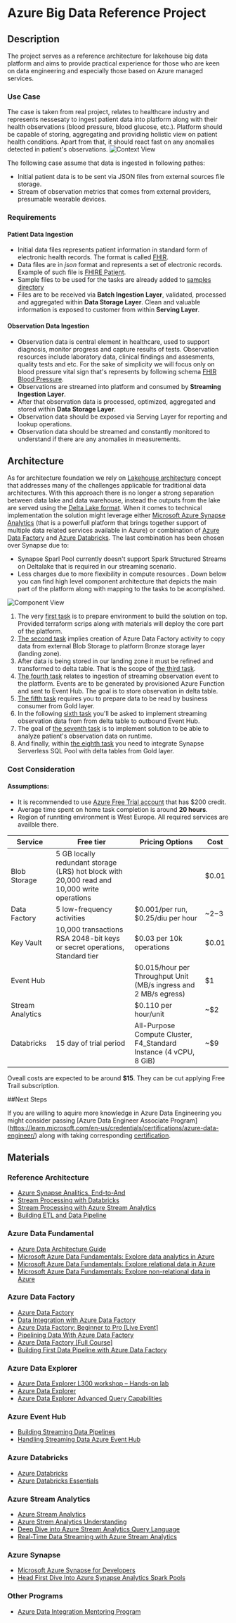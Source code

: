 
# Azure Big Data Reference Project
## Description
The project serves as a reference architecture for lakehouse big data platform and aims to provide practical experience for those who are keen on data engineering and especially those based on Azure managed services.
### Use Case
The case is taken from real project, relates to healthcare industry and represents nessesaty to ingest patient data into platform along with their health observations (blood pressure, blood glucose, etc.). Platform should be capable of storing, aggregating and providing holistic view on patient health conditions. Apart from that, it should react fast on any anomalies detected in patient's observations.
![Context View](materials/images/context-view-v2.png)

The following case assume that data is ingested in following pathes:
 - Initial patient data is to be sent via JSON files from external sources file storage.
 - Stream of observation metrics that comes from external providers, presumable wearable devices.
 ### Requirements
 #### Patient Data Ingestion
 
 - Initial data files represents patient information in standard  form of electronic health records. The format is called [FHIR](https://www.hl7.org/fhir/).
 - Data files are in *json* format and represents a set of electronic records. Example of such file is [FHIRE Patient](https://build.fhir.org/patient-example.json.html).
 - Sample files to be used for the tasks are already added to [samples directory](https://github.com/stanislav-zhurich/azure-big-data-reference-architecture/tree/main/samples)
 - Files are to be received via **Batch Ingestion Layer**, validated, processed and aggregated within **Data Storage Layer**. Clean and valuable information is exposed to customer from within **Serving Layer**.
#### Observation Data Ingestion
- Observation data is central element in healthcare, used to support diagnosis, monitor progress and capture results of tests. Observation resources include laboratory data, clinical findings and assesments, quality tests and etc. For the sake of simplicity we will focus only on blood pressure vital sign that's represents by following schema [FHIR Blood Pressure](https://www.hl7.org/fhir/observation-example-bloodpressure.html).
- Observations are streamed into platform and consumed by **Streaming Ingestion Layer**.
- After that observation data is processed, optimized, aggregated and stored within **Data Storage Layer**.
- Observation data should be exposed via Serving Layer for reporting and lookup operations.
- Observation data should be streamed and constantly monitored to understand if there are any anomalies in measurements.

## Architecture
As for architecture foundation we rely on  [Lakehouse architecture](https://dbricks.co/38dVKYc) concept that addresses many of the challenges applicable for traditional data architectures. With this approach there is no longer a strong separation between data lake and data warehouse, instead the outputs from the lake are served using the [Delta Lake format](https://docs.databricks.com/delta/index.html). When it comes to technical implementation the solution might leverage either [Microsoft Azure Synapse Analytics](https://learn.microsoft.com/en-us/azure/synapse-analytics/overview-what-is) (that is a powerfull platform that brings together support of multiple data related services available in Azure) or combination of [Azure Data Factory](https://learn.microsoft.com/en-us/azure/data-factory/introduction) and [Azure Databricks](https://learn.microsoft.com/en-us/azure/databricks/getting-started/). The last combination has been chosen over Synapse due to:

 - Synapse Sparl Pool currently doesn't support Spark Structured Streams on Deltalake that is required in our streaming scenario.
 - Less charges due to more flexibility in compute resources .
 Down below you can find high level component architecture that depicts the main part of the platform along with mapping to the tasks to be acomplished.

![Component View](materials/images/component-view-v3.drawio.png)

 1. The very [first task](https://github.com/stanislav-zhurich/azure-big-data-reference-architecture/tree/main/tasks/task-1%20%28setup%20environment%29) is to prepare environment to build the solution on top. Provided terraform scrips along with materials will deploy the core part of the platform.
 2. [The second task](https://github.com/stanislav-zhurich/azure-big-data-reference-architecture/tree/main/tasks/task-2%20%28batching%20-%20copy%20from%20source%20to%20bronze%29) implies creation of Azure Data Factory activity to copy data from external Blob Storage to platform Bronze storage layer (landing zone).
 3. After data is being stored in our landing zone it must be refined and transformed to delta table. That is the scope of [the third task](https://github.com/stanislav-zhurich/azure-big-data-reference-architecture/tree/main/tasks/task-3%20%28batching%20-%20copy%20from%20bronze%20to%20silver%29).
 4.  [The fourth task](https://github.com/stanislav-zhurich/azure-big-data-reference-architecture/tree/main/tasks/task-4%20%28streaming%20-%20read%20streaming%20data%20from%20source%29) relates to ingestion of streaming observation event to the platform. Events are to be generated by provisioned Azure Function and sent to Event Hub. The goal is to store observation in delta table.
 5. [The fifth task](https://github.com/stanislav-zhurich/azure-big-data-reference-architecture/tree/main/tasks/task-5%20%28batching%20-%20copy%20from%20silver%20to%20gold%29) requires you to prepare data to be read by business consumer from Gold layer. 
 6. In the following [sixth task](https://github.com/stanislav-zhurich/azure-big-data-reference-architecture/tree/main/tasks/task-6%20%28streaming%20-%20write%20to%20event%20hub%29) you'll be asked to implement streaming observation data from from delta table to outbound Event Hub.
 7. The goal of [the seventh task](https://github.com/stanislav-zhurich/azure-big-data-reference-architecture/tree/main/tasks/task-7%20%28consumption%20-%20read%20observation%20data%29) is to implement solution to be able to analyze patient's observation data on runtime.
 8. And finally, within [the eighth task](https://github.com/stanislav-zhurich/azure-big-data-reference-architecture/tree/main/tasks/task-8%20%28consumtion%20-%20read%20patient%20data%29) you need to integrate Synapse Serverless SQL Pool with delta tables from Gold layer.
### Cost Consideration
#### Assumptions:
- It is recommended to use [Azure Free Trial account](https://azure.microsoft.com/en-us/free) that has $200 credit. 
- Average time spent on home task completion is around **20 hours**.
- Region of runnting environment is West Europe. All required services are availble there.

|Service| Free tier |Pricing Options |Cost|
|--|--|--|--|
|Blob Storage|5 GB locally redundant storage (LRS) hot block with 20,000 read and 10,000 write operations||$0.01|
|Data Factory|5 low-frequency activities|$0.001/per run, $0.25/diu per hour|~$2-$3
|Key Vault|10,000 transactions RSA 2048-bit keys or secret operations, Standard tier|$0.03 per 10k operations|$0.01|
|Event Hub||$0.015/hour per Throughput Unit (MB/s ingress and 2 MB/s egress)|$1|
|Stream Analytics||$0.110 per hour/unit| ~$2|
|Databricks|15 day of trial period| All-Purpose Compute Cluster, F4_Standard  Instance (4 vCPU, 8 GiB)| ~$9

Oveall costs are expected to be around **$15**. They can be cut applying Free Trail subscription. 

##Next Steps

If you are willing to aquire more knowledge in Azure Data Engineering you might consider passing [Azure Data Engineer Associate Program] (https://learn.microsoft.com/en-us/credentials/certifications/azure-data-engineer/) along with taking corresponding [certification](https://learn.microsoft.com/en-us/credentials/certifications/exams/dp-203/).

## Materials
### Reference Architecture
 - [Azure Synapse Analitics. End-to-And](https://learn.microsoft.com/en-us/azure/architecture/example-scenario/dataplate2e/data-platform-end-to-end?tabs=portal)
 - [Stream Processing with Databricks](https://learn.microsoft.com/en-us/azure/architecture/reference-architectures/data/stream-processing-databricks)
 - [Stream Processing with Azure Stream Analytics](https://learn.microsoft.com/en-us/azure/architecture/reference-architectures/data/stream-processing-stream-analytics)
 - [Building ETL and Data Pipeline](https://videoportal.epam.com/video/kaEOA2Je)
### Azure Data Fundamental
-  [Azure Data Architecture Guide](https://learn.microsoft.com/en-us/azure/architecture/data-guide/)
-  [Microsoft Azure Data Fundamentals: Explore data analytics in Azure](https://learn.microsoft.com/en-us/training/paths/azure-data-fundamentals-explore-core-data-concepts/)
-   [Microsoft Azure Data Fundamentals: Explore relational data in Azure](https://learn.microsoft.com/en-us/training/paths/azure-data-fundamentals-explore-relational-data/)
-   [Microsoft Azure Data Fundamentals: Explore non-relational data in Azure](https://learn.microsoft.com/en-us/training/paths/azure-data-fundamentals-explore-non-relational-data/)
### Azure Data Factory
- [Azure Data Factory](https://learn.microsoft.com/en-us/azure/data-factory/introduction)
- [Data Integration with Azure Data Factory](https://learn.epam.com/detailsPage?id=40e290c3-6739-4945-b92e-258025451fe5)
- [Azure Data Factory: Beginner to Pro [Live Event]](https://www.youtube.com/watch?v=DLmlFlQGQWo)
- [Pipelining Data With Azure Data Factory](https://www.linkedin.com/learning/azure-data-factory-17547557/pipelining-data-with-azure-data-factory?u=2113185)
- [Azure Data Factory [Full Course]](https://www.youtube.com/watch?v=Ej-rpXs3yz0)
- [Building First Data Pipeline with Azure Data Factory](https://www.pluralsight.com/courses/building-first-data-pipeline-azure-data-factory)

### Azure Data Explorer
- [Azure Data Explorer L300 workshop – Hands-on lab](https://www.youtube.com/watch?v=ZyXppoFRiC8)
- [Azure Data Explorer](https://www.youtube.com/playlist?list=PLwyttaal5U3qNSYVtJ5tS9Xqn2AzHFaCR)
- [Azure Data Explorer Advanced Query Capabilities](https://www.pluralsight.com/courses/microsoft-azure-data-explorer-advanced-query-capabilities)

### Azure Event Hub
- [Building Streaming Data Pipelines](https://www.pluralsight.com/courses/microsoft-azure-building-streaming-data-pipelines)
- [Handling Streaming Data Azure Event Hub](https://www.pluralsight.com/courses/handling-streaming-data-azure-event-hub)

### Azure Databricks
- [Azure Databricks](https://learn.microsoft.com/en-us/azure/databricks/)
- [Azure Databricks Essentials](https://www.linkedin.com/learning/azure-spark-databricks-essential-training/optimize-data-pipelines?dApp=53239054&leis=LAA&u=2113185)
### Azure Stream Analytics
- [Azure Stream Analytics](https://learn.microsoft.com/en-us/azure/stream-analytics/)
- [Azure Strem Analytics Understanding](https://www.pluralsight.com/courses/azure-stream-analytics-understanding)
- [Deep Dive into Azure Stream Analytics Query Language](https://learn.microsoft.com/en-us/shows/cloud-and-enterprise-premium/deep-dive-azure-stream-analytics-query-language)
- [Real-Time Data Streaming with Azure Stream Analytics](https://www.youtube.com/watch?v=ApMjurulHBM)



### Azure Synapse
- [Microsoft Azure Synapse for Developers](https://learn.epam.com/detailsPage?id=3d6972ab-70fe-4143-adf5-d845ae1bc867)        
- [Head First Dive Into Azure Synapse Analytics Spark Pools](https://www.youtube.com/watch?v=ZZBaXGCcJWQ)        

### Other Programs
- [Azure Data Integration Mentoring Program](https://learn.epam.com/detailsPage?id=9ada9581-85ef-41a4-be42-340452be3e93)
